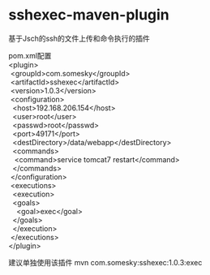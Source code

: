 sshexec-maven-plugin
====================

基于Jsch的ssh的文件上传和命令执行的插件

pom.xml配置</br>
&lt;plugin&gt; </br> 
&nbsp;&lt;groupId&gt;com.somesky&lt;/groupId&gt;</br>
&nbsp;&lt;artifactId&gt;sshexec&lt;/artifactId&gt;</br>
&nbsp;&lt;version&gt;1.0.3&lt;/version&gt;</br>
&nbsp;&lt;configuration&gt;</br>
&nbsp;&nbsp;&lt;host&gt;192.168.206.154&lt;/host&gt;</br>
&nbsp;&nbsp;&lt;user&gt;root&lt;/user&gt;</br>
&nbsp;&nbsp;&lt;passwd&gt;root&lt;/passwd&gt;</br>
&nbsp;&nbsp;&lt;port&gt;49171&lt;/port&gt;</br>
&nbsp;&nbsp;&lt;destDirectory&gt;/data/webapp&lt;/destDirectory&gt;</br>
&nbsp;&nbsp;&lt;commands&gt;</br>
&nbsp;&nbsp;&nbsp;&lt;command&gt;service tomcat7 restart&lt;/command&gt;</br>
&nbsp;&nbsp;&lt;/commands&gt;</br>
&nbsp;&lt;/configuration&gt;</br>
&nbsp;&lt;executions&gt;  </br>
&nbsp;&nbsp;&lt;execution&gt;</br>
&nbsp;&nbsp;&lt;goals&gt;  </br>
&nbsp;&nbsp;&nbsp; &lt;goal&gt;exec&lt;/goal&gt;  </br>
&nbsp;&nbsp;&lt;/goals&gt;  </br>
&nbsp;&nbsp;&lt;/execution&gt; </br> 
&nbsp;&lt;/executions&gt;  </br>
&lt;/plugin&gt; </br>
      
建议单独使用该插件
mvn com.somesky:sshexec:1.0.3:exec
      
      
      
